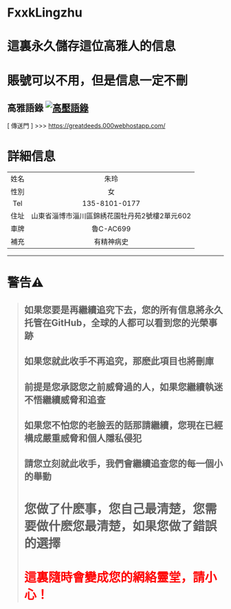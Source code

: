 # FxxkLingzhu
# 這裏永久儲存這位高雅人的信息
# 賬號可以不用，但是信息一定不刪
高雅語錄
[![高壓語錄](https://i.postimg.cc/xdmG2Dxd/photo-2021-07-18-18-02-03.jpg)](https://postimg.cc/HJp8wKCG)
---
[ 傳送門 ] >>> https://greatdeeds.000webhostapp.com/
# 詳細信息
|||
|:-:|:-:|
|姓名|朱玲|
|性別|女|
|Tel|135-8101-0177|
|住址|山東省淄博市淄川區錦綉花園牡丹苑2號樓2單元602|
|車牌|魯C-AC699|
|補充|有精神病史|

---
# 警告⚠
> ## 如果您要是再繼續追究下去，您的所有信息將永久托管在GitHub，全球的人都可以看到您的光榮事跡  
> ## 如果您就此收手不再追究，那麽此項目也將刪庫  
> ## 前提是您承認您之前威脅過的人，如果您繼續執迷不悟繼續威脅和追查  
> ## 如果您不怕您的老臉丟的話那請繼續，您現在已經構成嚴重威脅和個人隱私侵犯  
> ## 請您立刻就此收手，我們會繼續追查您的每一個小的舉動  
> # 您做了什麽事，您自己最清楚，您需要做什麽您最清楚，如果您做了錯誤的選擇  
> # <font color=red>這裏隨時會變成您的網絡靈堂，請小心！</font>
